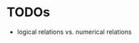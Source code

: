 
<!-- ======================================================================= -->
# TODOs

* logical relations vs. numerical relations
